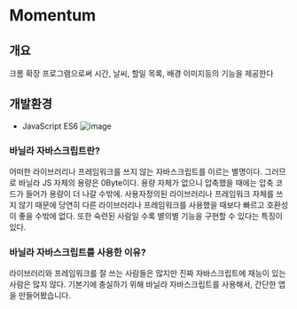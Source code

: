 # Momentum
## 개요
크롬 확장 프로그램으로써 시간, 날씨, 할일 목록, 배경 이미지등의 기능을 제공한다

## 개발환경
- JavaScript ES6
![image](https://blog.kakaocdn.net/dn/c4Nevm/btqzIg10yXk/7UWhaBGkUZnCOzbfZEYkG1/img.png)

### 바닐라 자바스크립트란?
어떠한 라이브러리나 프레임워크를 쓰지 않는 자바스크립트를 이르는 별명이다. 그러므로 바닐라 JS 자체의 용량은 0Byte이다. 용량 자체가 없으니 압축했을 때에는 압축 코드가 들어가 용량이 더 나갈 수밖에. 사용자정의된 라이브러리나 프레임워크 자체를 쓰지 않기 때문에 당연히 다른 라이브러리나 프레임워크를 사용했을 때보다 빠르고 호환성이 좋을 수밖에 없다. 또한 숙련된 사람일 수록 별의별 기능을 구현할 수 있다는 특징이 있다.

### 바닐라 자바스크립트를 사용한 이유?
라이브러리와 프레임워크를 잘 쓰는 사람들은 많지만 진짜 자바스크립트에 재능이 있는 사람은 많지 않다.
기본기에 충실하기 위해 바닐라 자바스크립트를 사용해서, 간단한 앱을 만들어봤습니다.